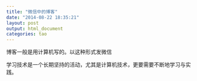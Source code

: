 ```yaml
---
title: "微信中的博客"
date: "2014-08-22 18:35:21"
layout: post
output: html_document
categories: tao
---
```



博客一般是用计算机写的。以这种形式发微信

学习技术是一个长期坚持的活动，尤其是计算机技术，更要需要不断地学习与实践。
